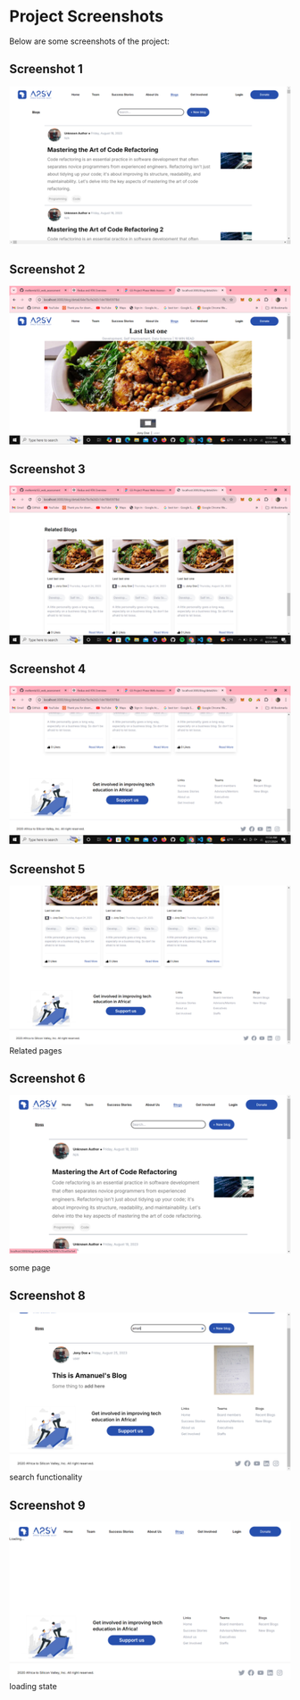 # Project Screenshots

Below are some screenshots of the project:

## Screenshot 1
![Screenshot 1](public/screenshot/Screenshot%20(279).png)

## Screenshot 2
![Screenshot 4](public/screenshot/Screenshot%20(284).png)

## Screenshot 3
![Screenshot 5](public/screenshot/Screenshot%20(285).png)

## Screenshot 4
![Screenshot 6](public/screenshot/Screenshot%20(286).png)

## Screenshot 5
![Screenshot 7](public/screenshot/Screenshot%20(287).png)
Related pages 

## Screenshot 6
![Screenshot 8](public/screenshot/Screenshot%20(288).png)

some page
## Screenshot 8
![Screenshot 10](public/screenshot/Screenshot%20(290).png)
search functionality 

## Screenshot 9
![Screenshot 11](public/screenshot/Screenshot%20(291).png)
loading state
